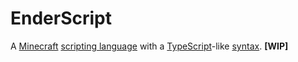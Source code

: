 # EnderScript
A [Minecraft](https://www.minecraft.net/) [scripting language](https://en.wikipedia.org/wiki/Scripting_language) with a [TypeScript](https://www.typescriptlang.org/)-like [syntax](https://en.wikipedia.org/wiki/Syntax_(programming_languages)).
**[WIP]**
